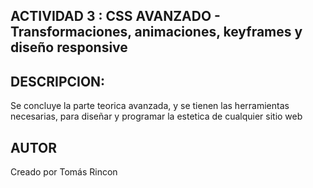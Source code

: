 ## ACTIVIDAD 3 : CSS AVANZADO - Transformaciones, animaciones, keyframes y diseño responsive

## DESCRIPCION: 

Se concluye la parte teorica avanzada, y se tienen las herramientas 
necesarias, para diseñar y programar la estetica de cualquier sitio web

## AUTOR

Creado por Tomás Rincon